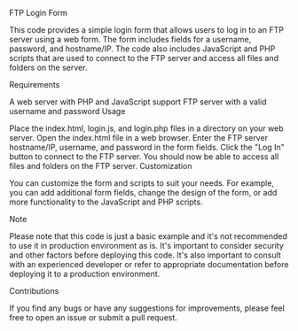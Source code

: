 FTP Login Form

This code provides a simple login form that allows users to log in to an FTP server using a web form. The form includes fields for a username, password, and hostname/IP. The code also includes JavaScript and PHP scripts that are used to connect to the FTP server and access all files and folders on the server.

Requirements

A web server with PHP and JavaScript support
FTP server with a valid username and password
Usage

Place the index.html, login.js, and login.php files in a directory on your web server.
Open the index.html file in a web browser.
Enter the FTP server hostname/IP, username, and password in the form fields.
Click the "Log In" button to connect to the FTP server.
You should now be able to access all files and folders on the FTP server.
Customization

You can customize the form and scripts to suit your needs. For example, you can add additional form fields, change the design of the form, or add more functionality to the JavaScript and PHP scripts.

Note

Please note that this code is just a basic example and it's not recommended to use it in production environment as is. It's important to consider security and other factors before deploying this code. It's also important to consult with an experienced developer or refer to appropriate documentation before deploying it to a production environment.

Contributions

If you find any bugs or have any suggestions for improvements, please feel free to open an issue or submit a pull request.
